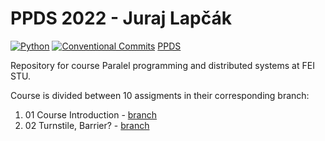 # PPDS 2022 - Juraj Lapčák

[![Python](https://img.shields.io/badge/python-blue.svg)](https://www.python.org/downloads/)
[![Conventional Commits](https://img.shields.io/badge/Conventional%20Commits-1.0.0-blue.svg)](https://conventionalcommits.org)
[PPDS](https://uim.fei.stuba.sk/predmet/i-ppds/)

Repository for course Paralel programming and distributed systems at FEI STU.

Course is divided between 10 assigments in their corresponding branch:

1. 01 Course Introduction - [branch](https://github.com/georgeHeishi/ppds-2022/tree/01)
2. 02 Turnstile, Barrier? - [branch](https://github.com/georgeHeishi/ppds-2022/tree/02)
